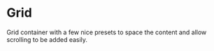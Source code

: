 # Grid

Grid container with a few nice presets to space the content and allow
scrolling to be added easily.

[html: examples/grid.html : component.md]: #

